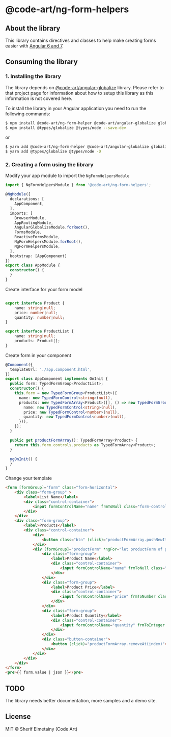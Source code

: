 # @code-art/ng-form-helpers

## About the library

This library contains directives and classes to help make creating forms easier with [Angular 6 and 7](https://angular.io).

## Consuming the library

### 1. Installing the library
The library depends on [@code-art/angular-globalize](https://github.com/sherif-elmetainy/angular-globalize) library. Please refer to that project page for information about how to setup this library as this information is not covered here.

To install the library in your Angular application you need to run the following commands:

```bash
$ npm install @code-art/ng-form-helper @code-art/angular-globalize globalize cldr cldr-data --save
$ npm install @types/globalize @types/node --save-dev
```
or

```bash
$ yarn add @code-art/ng-form-helper @code-art/angular-globalize globalize cldr cldr-data
$ yarn add @types/globalize @types/node -D
```
### 2. Creating a form using the library

Modify your app module to import the `NgFormHelpersModule` 
```typescript
import { NgFormHelpersModule } from '@code-art/ng-form-helpers';

@NgModule({
  declarations: [
    AppComponent,
  ],
  imports: [
    BrowserModule,
    AppRoutingModule,
    AngularGlobalizeModule.forRoot(),
    FormsModule,
    ReactiveFormsModule,
    NgFormHelpersModule.forRoot(),
    NgFormHelpersModule,
  ],
  bootstrap: [AppComponent]
})
export class AppModule {
  constructor() {
  }
}
```

Create interface for your form model
```typescript

export interface Product {
    name: string|null;
    price: number|null;
    quantity: number|null;
}

export interface ProductList {
    name: string|null;
    products: Product[];
}

```

Create form in your component
```typescript
@Component({
  templateUrl: './app.component.html',
})
export class AppComponent implements OnInit {
  public form: TypedFormGroup<ProductList>;
  constructor() {
    this.form = new TypedFormGroup<ProductList>({
      name: new TypedFormControl<string>(null),
      products: new TypedFormArray<Product>([], () => new TypedFormGroup<Product>({
        name: new TypedFormControl<string>(null),
        price: new TypedFormControl<number>(null),
        quantity: new TypedFormControl<number>(null),
      })),
    });
  }

  public get productFormArray(): TypedFormArray<Product> {
    return this.form.controls.products as TypedFormArray<Product>;
  }

  ngOnInit() {
  }
}

```

Change your template
```html
<form [formGroup]="form" class="form-horizontal">
    <div class="form-group" >
        <label>List Name</label>
        <div class="control-container">
            <input formControlName="name" frmToNull class="form-control"/>
        </div>
    </div>
    <div class="form-group">
        <label>Products</label>
        <div class="control-container">
            <div>
                <button class="btn" (click)="productFormArray.pushNewItem()">Add Product</button>
            </div>
            <div [formGroup]="productForm" *ngFor="let productForm of productFormArray.controls; let index = index" class="product-form">
                <div class="form-group">
                    <label>Product Name</label>
                    <div class="control-container">
                        <input formControlName="name" frmToNull class="form-control"/>
                    </div>
                </div>
                <div class="form-group">
                    <label>Product Price</label>
                    <div class="control-container">
                        <input formControlName="price" frmToNumber class="form-control"/>
                    </div>
                </div>
                <div class="form-group">
                    <label>Product Quantity</label>
                    <div class="control-container">
                        <input formControlName="quantity" frmToInteger class="form-control" />
                    </div>
                </div>
                <div class="button-container">
                    <button (click)="productFormArray.removeAt(index)">Remove</button>
                </div>
            </div>
        </div>
    </div>
</form>
<pre>{{ form.value | json }}</pre>
```

## TODO

The library needs better documentation, more samples and a demo site.

## License

MIT © Sherif Elmetainy \(Code Art\)

